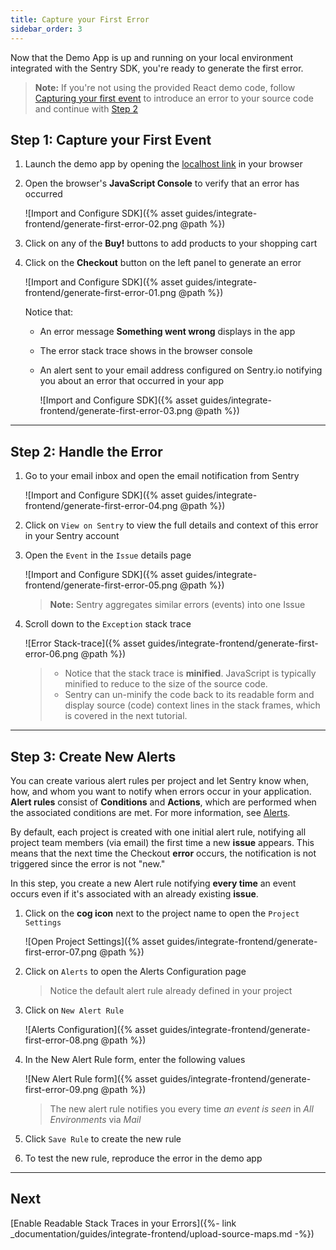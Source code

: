 ```yaml
---
title: Capture your First Error
sidebar_order: 3
---
```


Now that the Demo App is up and running on your local environment integrated with the Sentry SDK, you're ready to generate the first error. 

> **Note:** If you're not using the provided React demo code, follow [Capturing your first event](https://docs.sentry.io/error-reporting/quickstart/?platform=browser) to introduce an error to your source code and continue with [Step 2](#step-2-handle-the-error)

<!-- ## Prerequisites -->


## Step 1: Capture your First Event

1. Launch the demo app by opening the [localhost link](https://localhost:5000) in your browser 

2. Open the browser's **JavaScript Console** to verify that an error has occurred

    ![Import and Configure SDK]({% asset guides/integrate-frontend/generate-first-error-02.png @path %})

2. Click on any of the **Buy!** buttons to add products to your shopping cart

3. Click on the **Checkout** button on the left panel to generate an error

    ![Import and Configure SDK]({% asset guides/integrate-frontend/generate-first-error-01.png @path %})
    
    Notice that:
    * An error message **Something went wrong** displays in the app 
    * The error stack trace shows in the browser console
    * An alert sent to your email address configured on Sentry.io notifying you about an error that occurred in your app
    
        ![Import and Configure SDK]({% asset guides/integrate-frontend/generate-first-error-03.png @path %})

***

## Step 2: Handle the Error

1. Go to your email inbox and open the email notification from Sentry

    ![Import and Configure SDK]({% asset guides/integrate-frontend/generate-first-error-04.png @path %})

2. Click on `View on Sentry` to view the full details and context of this error in your Sentry account

3. Open the `Event` in the `Issue` details page

    ![Import and Configure SDK]({% asset guides/integrate-frontend/generate-first-error-05.png @path %})
    > **Note:** Sentry aggregates similar errors (events) into one Issue

4. Scroll down to the `Exception` stack trace

    ![Error Stack-trace]({% asset guides/integrate-frontend/generate-first-error-06.png @path %})

    > * Notice that the stack trace is **minified**.  JavaScript is typically minified to reduce to the size of the source code.
    > * Sentry can un-minify the code back to its readable form and display source (code) context lines in the stack frames, which is covered in the next tutorial.

***

## Step 3: Create New Alerts

You can create various alert rules per project and let Sentry know when, how, and whom you want to notify when errors occur in your application. **Alert rules** consist of **Conditions** and **Actions**, which are performed when the associated conditions are met. For more information, see [Alerts](https://docs.sentry.io/workflow/notifications/alerts/).

By default, each project is created with one initial alert rule, notifying all project team members (via email) the first time a new **issue** appears. This means that the next time the Checkout **error** occurs, the notification is not triggered since the error is not "new."

In this step, you create a new Alert rule notifying **every time** an event occurs even if it's associated with an already existing **issue**.

 1. Click on the **cog icon** next to the project name to open the `Project Settings`

    ![Open Project Settings]({% asset guides/integrate-frontend/generate-first-error-07.png @path %})

2. Click on `Alerts` to open the Alerts Configuration page
    > Notice the default alert rule already defined in your project

3. Click on `New Alert Rule`

    ![Alerts Configuration]({% asset guides/integrate-frontend/generate-first-error-08.png @path %})

4. In the New Alert Rule form, enter the following values 

    ![New Alert Rule form]({% asset guides/integrate-frontend/generate-first-error-09.png @path %})

    > The new alert rule notifies you every time _an event is seen_ in _All Environments_ via _Mail_

5. Click `Save Rule` to create the new rule

6. To test the new rule, reproduce the error in the demo app 

***

## Next

[Enable Readable Stack Traces in your Errors]({%- link _documentation/guides/integrate-frontend/upload-source-maps.md -%})

